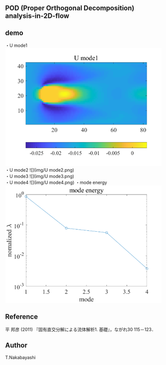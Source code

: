 ## POD (Proper Orthogonal Decomposition) analysis-in-2D-flow

## demo
・U mode1
![](img/U_mode1.png)  
・U mode2
![](img/U mode2.png)  
・U mode3
![](img/U mode3.png)  
・U mode4
![](img/U mode4.png)
・mode energy
![](img/ModeEnergy.png)


## Reference
平 邦彦 (2011) 『固有直交分解による流体解析1. 基礎』，ながれ30 115－123．

## Author
T.Nakabayashi
